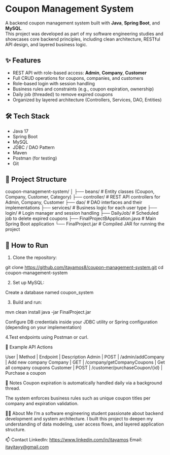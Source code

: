 # Coupon Management System

A backend coupon management system built with **Java**, **Spring Boot**, and **MySQL**.  
This project was developed as part of my software engineering studies and showcases core backend principles, including clean architecture, RESTful API design, and layered business logic.

## ✨ Features

- REST API with role-based access: **Admin**, **Company**, **Customer**
- Full CRUD operations for coupons, companies, and customers
- Role-based login with session handling
- Business rules and constraints (e.g., coupon expiration, ownership)
- Daily job (threaded) to remove expired coupons
- Organized by layered architecture (Controllers, Services, DAO, Entities)

## 🛠️ Tech Stack

- Java 17  
- Spring Boot  
- MySQL  
- JDBC / DAO Pattern  
- Maven  
- Postman (for testing)  
- Git

## 📁 Project Structure

coupon-management-system/
│
├── beans/                 # Entity classes (Coupon, Company, Customer, Category)
├── controller/            # REST API controllers for Admin, Company, Customer
├── dao/                   # DAO interfaces and their implementations
├── services/              # Business logic for each user type
├── login/                 # Login manager and session handling
├── DailyJob/              # Scheduled job to delete expired coupons
├── FinalProjectBApplication.java   # Main Spring Boot application
└── FinalProject.jar       # Compiled JAR for running the project

## 🚀 How to Run

1. Clone the repository:

git clone https://github.com/itayamos8/coupon-management-system.git
cd coupon-management-system

2. Set up MySQL:

Create a database named coupon_system

3. Build and run:

mvn clean install
java -jar FinalProject.jar

Configure DB credentials inside your JDBC utility or Spring configuration (depending on your implementation)

4.Test endpoints using Postman or curl.

🧪 Example API Actions

User | Method | Endpoint | Description
Admin | POST | /admin/addCompany | Add new company
Company | GET | /company/getCompanyCoupons | Get all company coupons
Customer | POST | /customer/purchaseCoupon/{id} | Purchase a coupon

📌 Notes
Coupon expiration is automatically handled daily via a background thread.

The system enforces business rules such as unique coupon titles per company and expiration validation.

🙋‍♂️ About Me
I’m a software engineering student passionate about backend development and system architecture. I built this project to deepen my understanding of data modeling, user access flows, and layered application structure.

📫 Contact
LinkedIn: https://www.linkedin.com/in/itayamos
Email: itayitayy@gmail.com


